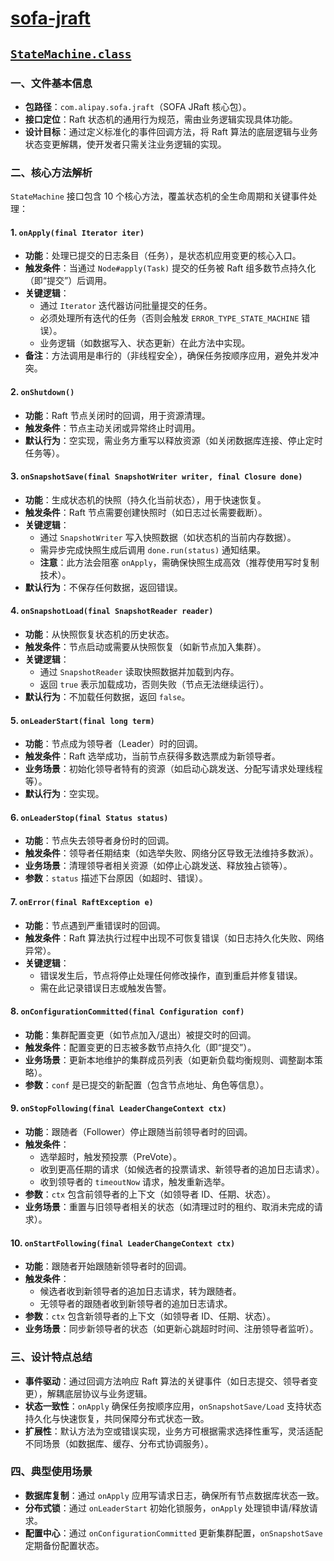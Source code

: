 # [sofa-jraft](https://github.com/sofastack/sofa-jraft)

## [`StateMachine.class`](https://github.com/sofastack/sofa-jraft/blob/master/jraft-core/src/main/java/com/alipay/sofa/jraft/StateMachine.java)

### **一、文件基本信息**

- **包路径**：`com.alipay.sofa.jraft`（SOFA JRaft 核心包）。
- **接口定位**：Raft 状态机的通用行为规范，需由业务逻辑实现具体功能。
- **设计目标**：通过定义标准化的事件回调方法，将 Raft 算法的底层逻辑与业务状态变更解耦，使开发者只需关注业务逻辑的实现。

### **二、核心方法解析**

`StateMachine` 接口包含 10 个核心方法，覆盖状态机的全生命周期和关键事件处理：

#### 1. `onApply(final Iterator iter)`

- **功能**：处理已提交的日志条目（任务），是状态机应用变更的核心入口。
- **触发条件**：当通过 `Node#apply(Task)` 提交的任务被 Raft 组多数节点持久化（即“提交”）后调用。
- **关键逻辑**：
  - 通过 `Iterator` 迭代器访问批量提交的任务。
  - 必须处理所有迭代的任务（否则会触发 `ERROR_TYPE_STATE_MACHINE` 错误）。
  - 业务逻辑（如数据写入、状态更新）在此方法中实现。
- **备注**：方法调用是串行的（非线程安全），确保任务按顺序应用，避免并发冲突。

#### 2. `onShutdown()`

- **功能**：Raft 节点关闭时的回调，用于资源清理。
- **触发条件**：节点主动关闭或异常终止时调用。
- **默认行为**：空实现，需业务方重写以释放资源（如关闭数据库连接、停止定时任务等）。

#### 3. `onSnapshotSave(final SnapshotWriter writer, final Closure done)`

- **功能**：生成状态机的快照（持久化当前状态），用于快速恢复。
- **触发条件**：Raft 节点需要创建快照时（如日志过长需要截断）。
- **关键逻辑**：
  - 通过 `SnapshotWriter` 写入快照数据（如状态机的当前内存数据）。
  - 需异步完成快照生成后调用 `done.run(status)` 通知结果。
  - **注意**：此方法会阻塞 `onApply`，需确保快照生成高效（推荐使用写时复制技术）。
- **默认行为**：不保存任何数据，返回错误。

#### 4. `onSnapshotLoad(final SnapshotReader reader)`

- **功能**：从快照恢复状态机的历史状态。
- **触发条件**：节点启动或需要从快照恢复（如新节点加入集群）。
- **关键逻辑**：
  - 通过 `SnapshotReader` 读取快照数据并加载到内存。
  - 返回 `true` 表示加载成功，否则失败（节点无法继续运行）。
- **默认行为**：不加载任何数据，返回 `false`。

#### 5. `onLeaderStart(final long term)`
- **功能**：节点成为领导者（Leader）时的回调。
- **触发条件**：Raft 选举成功，当前节点获得多数选票成为新领导者。
- **业务场景**：初始化领导者特有的资源（如启动心跳发送、分配写请求处理线程等）。
- **默认行为**：空实现。

#### 6. `onLeaderStop(final Status status)`

- **功能**：节点失去领导者身份时的回调。
- **触发条件**：领导者任期结束（如选举失败、网络分区导致无法维持多数派）。
- **业务场景**：清理领导者相关资源（如停止心跳发送、释放独占锁等）。
- **参数**：`status` 描述下台原因（如超时、错误）。

#### 7. `onError(final RaftException e)`
- **功能**：节点遇到严重错误时的回调。
- **触发条件**：Raft 算法执行过程中出现不可恢复错误（如日志持久化失败、网络异常）。
- **关键逻辑**：
  - 错误发生后，节点将停止处理任何修改操作，直到重启并修复错误。
  - 需在此记录错误日志或触发告警。

#### 8. `onConfigurationCommitted(final Configuration conf)`

- **功能**：集群配置变更（如节点加入/退出）被提交时的回调。
- **触发条件**：配置变更的日志被多数节点持久化（即“提交”）。
- **业务场景**：更新本地维护的集群成员列表（如更新负载均衡规则、调整副本策略）。
- **参数**：`conf` 是已提交的新配置（包含节点地址、角色等信息）。

#### 9. `onStopFollowing(final LeaderChangeContext ctx)`

- **功能**：跟随者（Follower）停止跟随当前领导者时的回调。
- **触发条件**：
  - 选举超时，触发预投票（PreVote）。
  - 收到更高任期的请求（如候选者的投票请求、新领导者的追加日志请求）。
  - 收到领导者的 `timeoutNow` 请求，触发重新选举。
- **参数**：`ctx` 包含前领导者的上下文（如领导者 ID、任期、状态）。
- **业务场景**：重置与旧领导者相关的状态（如清理过时的租约、取消未完成的请求）。

#### 10. `onStartFollowing(final LeaderChangeContext ctx)`

- **功能**：跟随者开始跟随新领导者时的回调。
- **触发条件**：
  - 候选者收到新领导者的追加日志请求，转为跟随者。
  - 无领导者的跟随者收到新领导者的追加日志请求。
- **参数**：`ctx` 包含新领导者的上下文（如领导者 ID、任期、状态）。
- **业务场景**：同步新领导者的状态（如更新心跳超时时间、注册领导者监听）。

### **三、设计特点总结**

- **事件驱动**：通过回调方法响应 Raft 算法的关键事件（如日志提交、领导者变更），解耦底层协议与业务逻辑。
- **状态一致性**：`onApply` 确保任务按顺序应用，`onSnapshotSave/Load` 支持状态持久化与快速恢复，共同保障分布式状态一致。
- **扩展性**：默认方法为空或错误实现，业务方可根据需求选择性重写，灵活适配不同场景（如数据库、缓存、分布式协调服务）。

### **四、典型使用场景**

- **数据库复制**：通过 `onApply` 应用写请求日志，确保所有节点数据库状态一致。
- **分布式锁**：通过 `onLeaderStart` 初始化锁服务，`onApply` 处理锁申请/释放请求。
- **配置中心**：通过 `onConfigurationCommitted` 更新集群配置，`onSnapshotSave` 定期备份配置状态。
